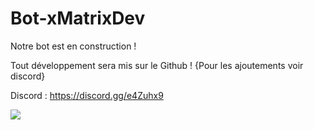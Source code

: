 # Bot-xMatrixDev

Notre bot est en construction !

Tout développement sera mis sur le Github ! {Pour les ajoutements voir discord}

Discord : https://discord.gg/e4Zuhx9

<img src="https://dyw7ncnq1en5l.cloudfront.net/optim/article/3685/screen-shot-2017-08-14-at-4.33.47-pm.jpg">
